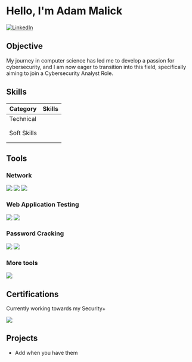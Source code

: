 # Hello, I'm Adam Malick
[![LinkedIn](https://img.shields.io/badge/-LinkedIn-0072b1?&style=for-the-badge&logo=linkedin&logoColor=white)](https://linkedin.com)

## Objective
My journey in computer science has led me to develop a passion for cybersecurity, and I am now eager to transition into this field, specifically aiming to join a Cybersecurity Analyst Role.

## Skills
| Category      | Skills                                        |
|---------------|-----------------------------------------------|
| Technical     |                                              |
|               |                                               |
|               |                                               |
| Soft Skills   |                                              |
|               |                                               |
|               |                                               |

## Tools

### Network
<div>
    <img src="https://img.shields.io/badge/-Wireshark-1679A7?&style=for-the-badge&logo=Wireshark&logoColor=white" />
    <img src="https://img.shields.io/badge/-Nmap-000000?&style=for-the-badge&logo=nmap&logoColor=white" />
    <img src="https://img.shields.io/badge/-OWASP-000000?&style=for-the-badge&logo=owasp&logoColor=white" />
</div>

### Web Application Testing
<div>
    <img src="https://img.shields.io/badge/-Burp%20Suite-FF4500?&style=for-the-badge&logo=burpsuite&logoColor=white" />
    <img src="https://img.shields.io/badge/-ZAP-FF0000?&style=for-the-badge&logo=owasp&logoColor=white" />
</div>

### Password Cracking
<div>
    <img src="https://img.shields.io/badge/-John%20the%20Ripper-000000?&style=for-the-badge&logo=johntheripper&logoColor=white" />
    <img src="https://img.shields.io/badge/-Hydra-000000?&style=for-the-badge&logo=hydra&logoColor=white" />
</div>

### More tools
<div>
    <img src="https://img.shields.io/badge/-Kali%20Linux-557C94?style=for-the-badge&logo=kali-linux&logoColor=white" />

</div>
    


## Certifications
Currently working towards my Security+
<div>
    <img src="https://img.shields.io/badge/-Security%2B-FF0000?&style=for-the-badge&logo=CompTIA&logoColor=white" />
</div>

## Projects
- Add when you have them
